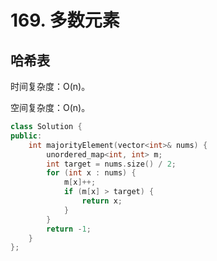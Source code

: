 # 169. 多数元素

## 哈希表

时间复杂度：O(n)。

空间复杂度：O(n)。

```cpp
class Solution {
public:
    int majorityElement(vector<int>& nums) {
        unordered_map<int, int> m;
        int target = nums.size() / 2;
        for (int x : nums) {
            m[x]++;
            if (m[x] > target) {
                return x;
            }
        }
        return -1;
    }
};
```